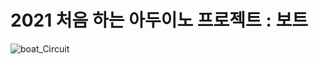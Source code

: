 # 2021 처음 하는 아두이노 프로젝트 : 보트

![boat_Circuit](https://user-images.githubusercontent.com/68007145/109810384-d06c4200-7c6c-11eb-9c59-fd60fc7a085a.PNG)

